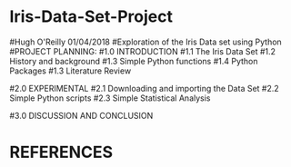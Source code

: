 # Iris-Data-Set-Project

#Hugh O'Reilly 01/04/2018
#Exploration of the Iris Data set using Python
#PROJECT PLANNING:
  #1.0 INTRODUCTION
    #1.1 The Iris Data Set
    #1.2 History and background
    #1.3 Simple Python functions
    #1.4 Python Packages
    #1.3 Literature Review
    
  #2.0 EXPERIMENTAL
    #2.1 Downloading and importing the Data Set
    #2.2 Simple Python scripts
    #2.3 Simple Statistical Analysis

  #3.0  DISCUSSION AND CONCLUSION

  # REFERENCES
